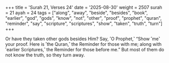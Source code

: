 +++
title = 'Surah 21, Verses 24'
date = '2025-08-30'
weight = 2507
surah = 21
ayah = 24
tags = ["along", "away", "beside", "besides", "book", "earlier", "god", "gods", "know", "not", "other", "proof", "prophet", "quran", "reminder", "say", "scripture", "scriptures", "show", "taken", "truth", "turn"]
+++

Or have they taken other gods besides Him? Say, ˹O Prophet,˺ “Show ˹me˺ your proof. Here is ˹the Quran,˺ the Reminder for those with me; along with ˹earlier Scriptures,˺ the Reminder for those before me.” But most of them do not know the truth, so they turn away.